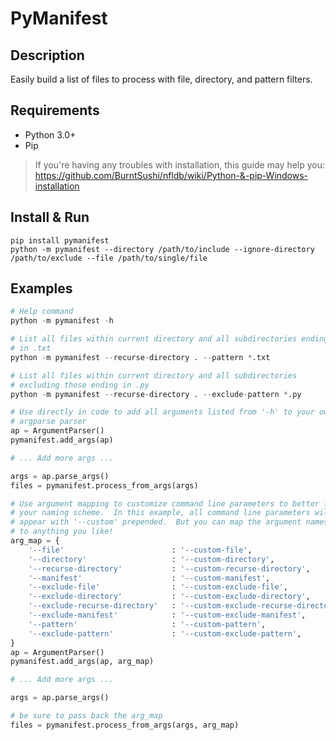 # PyManifest

## Description
Easily build a list of files to process with file, directory, and pattern
filters.

## Requirements

* Python 3.0+
* Pip

> If you're having any troubles with installation, this guide may help you: https://github.com/BurntSushi/nfldb/wiki/Python-&-pip-Windows-installation

## Install & Run

```
pip install pymanifest
python -m pymanifest --directory /path/to/include --ignore-directory /path/to/exclude --file /path/to/single/file
```

## Examples

``` python
# Help command
python -m pymanifest -h
```

``` python
# List all files within current directory and all subdirectories ending
# in .txt
python -m pymanifest --recurse-directory . --pattern *.txt
```

``` python
# List all files within current directory and all subdirectories
# excluding those ending in .py
python -m pymanifest --recurse-directory . --exclude-pattern *.py
```

``` python
# Use directly in code to add all arguments listed from '-h' to your own
# argparse parser
ap = ArgumentParser()
pymanifest.add_args(ap)

# ... Add more args ...

args = ap.parse_args()
files = pymanifest.process_from_args(args)
```

``` python
# Use argument mapping to customize command line parameters to better fit
# your naming scheme.  In this example, all command line parameters will
# appear with '--custom' prepended.  But you can map the argument names
# to anything you like!
arg_map = {
    '--file'                        : '--custom-file',
    '--directory'                   : '--custom-directory',
    '--recurse-directory'           : '--custom-recurse-directory',
    '--manifest'                    : '--custom-manifest',
    '--exclude-file'                : '--custom-exclude-file',
    '--exclude-directory'           : '--custom-exclude-directory',
    '--exclude-recurse-directory'   : '--custom-exclude-recurse-directory',
    '--exclude-manifest'            : '--custom-exclude-manifest',
    '--pattern'                     : '--custom-pattern',
    '--exclude-pattern'             : '--custom-exclude-pattern',
}
ap = ArgumentParser()
pymanifest.add_args(ap, arg_map)

# ... Add more args ...

args = ap.parse_args()

# be sure to pass back the arg_map
files = pymanifest.process_from_args(args, arg_map)
```
